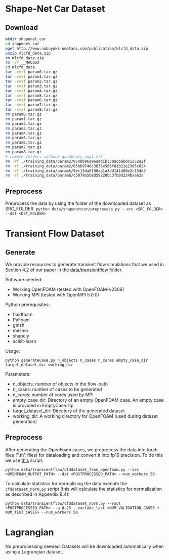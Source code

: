 # Shape-Net Car Dataset
## Download
```bash
mkdir shapenet_car
cd shapenet_car
wget http://www.nobuyuki-umetani.com/publication/mlcfd_data.zip
unzip mlcfd_data.zip
rm mlcfd_data.zip
rm -rf __MACOSX
cd mlcfd_data
tar -xvzf param0.tar.gz
tar -xvzf param1.tar.gz
tar -xvzf param2.tar.gz
tar -xvzf param3.tar.gz
tar -xvzf param4.tar.gz
tar -xvzf param5.tar.gz
tar -xvzf param6.tar.gz
tar -xvzf param7.tar.gz
tar -xvzf param8.tar.gz
rm param0.tar.gz
rm param1.tar.gz
rm param2.tar.gz
rm param3.tar.gz
rm param4.tar.gz
rm param5.tar.gz
rm param6.tar.gz
rm param7.tar.gz
rm param8.tar.gz
# remove folders without quadpress_smpl.vtk
rm -rf ./training_data/param2/854bb96a96a4d1b338acbabdc1252e2f
rm -rf ./training_data/param2/85bb9748c3836e566f81b21e2305c824
rm -rf ./training_data/param5/9ec13da6190ab1a3dd141480e2c154d3
rm -rf ./training_data/param8/c5079a5b8d59220bc3fb0d224baae2a
```


## Preprocess
Preprocess the data by using the folder of the downloaded dataset as SRC_FOLDER.
`python data/shapenetcar/preprocess.py --src <SRC_FOLDER> --dst <DST_FOLDER>`

# Transient Flow Dataset

## Generate
We provide resources to generate transient flow simulations that we used in Section 4.2 of our paper in the [data/transientflow](https://github.com/ml-jku/UPT/tree/main/data/transientflow) folder. 

Software needed:

- Working OpenFOAM (tested with OpenFOAM-v2306)
- Working MPI (tested with OpenMPI 5.0.0)

Python prerequisites:

- fluidfoam
- PyFoam
- gmsh
- meshio
- shapely
- scikit-learn

Usage:

`python generateCase.py n_objects n_cases n_cores empty_case_dir target_dataset_dir working_dir`

Parameters:


- n_objects: number of objects in the flow-path
- n_cases: number of cases to be generated
- n_cores: number of cores used by MPI
- empty_case_dir: Directory of an empty OpenFOAM case. An empty case is provided in EmptyCase.zip
- target_dataset_dir: Directory of the generated dataset
- working_dir: A working directory for OpenFOAM (used during dataset generation)


## Preprocess

After generating the OpenFoam cases, we preprocess the data into torch files (".th" files) for dataloading and convert it into fp16 precision.
To do this we use [this](https://github.com/ml-jku/UPT/tree/main/data/transientflow/cfddataset_from_openfoam.py) script.

`python data/transientflow/cfddataset_from_openfoam.py --src <OPENFOAM_OUTPUT_PATH> --dst <POSTPROCESSED_PATH> --num_workers 50`


To calculate statistics for normalizing the data execute the `cfddataset_norm.py` script (this will calculate the statistics for normalization as described in Appendix B.4):

`python data/transientflow/cfddataset_norm.py --root <POSTPROCESSED_PATH> --q 0.25 --exclude_last <NUM_VALIDATION_CASES + NUM_TEST_CASES> --num_workers 50`


# Lagrangian
No preprocessing needed. Datasets will be downloaded automatically when using a Lagrangian dataset.